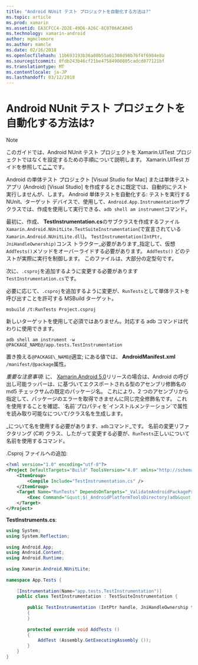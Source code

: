 ```yaml
---
title: "Android NUnit テスト プロジェクトを自動化する方法は?"
ms.topic: article
ms.prod: xamarin
ms.assetid: EA3CFCC4-2D2E-49D6-A26C-8C0706ACA045
ms.technology: xamarin-android
author: mgmclemore
ms.author: mamcle
ms.date: 02/16/2018
ms.openlocfilehash: 11b693193b36a80b55a61308d98b76f4f6984e8a
ms.sourcegitcommit: 0fdb243b46cf21be47584900805cadcd077121bf
ms.translationtype: MT
ms.contentlocale: ja-JP
ms.lasthandoff: 03/12/2018
---
```

# <a name="how-do-i-automate-an-android-nunit-test-project"></a>Android NUnit テスト プロジェクトを自動化する方法は?

> [!NOTE]
> このガイドでは、Android NUnit テスト プロジェクトを Xamarin.UITest プロジェクトではなくを設定するための手順について説明します。 Xamarin.UITest ガイドを参照して[ここ](https://docs.microsoft.com/appcenter/test-cloud/preparing-for-upload/uitest)です。

Android の単体テスト プロジェクト [Visual Studio for Mac] または単体テスト アプリ (Android) [Visual Studio] を作成するときに既定では、自動的にテスト実行しませんが、します。
Android 単体テストを自動化する: テストを実行する NUnit、ターゲット デバイスで、使用して、`Android.App.Instrumentation`サブクラスでは、作成を使用して実行できる、`adb shell am instrument`コマンド。

最初に、作成、 **TestInstrumentation.cs**のサブクラスを作成するファイル`Xamarin.Android.NUnitLite.TestSuiteInstrumentation`(で宣言されている`Xamarin.Android.NUnitLite.dll`)。 `TestInstrumentation(IntPtr, JniHandleOwnership)`コンス トラクター_必要があります_指定して、仮想`AddTests()`メソッドをオーバーライドする必要があります。
`AddTests()` どのテストが実際に実行を制御します。 このファイルは、大部分の定型句です。

次に、`.csproj`を追加するように変更する必要があります`TestInstrumentation.cs`です。

必要に応じて、`.csproj`を追加するように変更が、`RunTests`として単体テストを呼び出すことを許可する MSBuild ターゲット。

```shell
msbuild /t:RunTests Project.csproj
```

新しいターゲットを使用して必須ではありません。対応する adb コマンドは代わりに使用できます。

```shell
adb shell am instrument -w @PACKAGE_NAME@/app.tests.TestInstrumentation
```

置き換える`@PACKAGE\_NAME@`適宜; にある値では、 **AndroidManifest.xml** `/manifest/@package`属性。

*重要な注意事項*: に、 [Xamarin.Android 5.0](https://developer.xamarin.com/releases/android/xamarin.android_5/xamarin.android_5.1/#Android_Callable_Wrapper_Naming)リリースの場合は、Android の呼び出し可能ラッパーは、に基づいてエクスポートされる型のアセンブリ修飾名の md5 チェックサムの既定のパッケージ名。 これにより、2 つのアセンブリから指定して、パッケージのエラーを取得できませんに同じ完全修飾名です。 これを使用することを確認、\`名前\`プロパティを\`インストルメンテーション\`で属性を読み取り可能なについて/クラス名を生成します。

_について名を使用する必要があります、`adb`コマンド_です。 名前の変更リファクタリング (C#) クラス、したがって変更する必要が、`RunTests`正しいについて名前を使用するコマンド。

.Csproj ファイルへの追加:

```xml
<?xml version="1.0" encoding="utf-8"?>
<Project DefaultTargets="Build" ToolsVersion="4.0" xmlns="http://schemas.microsoft.com/developer/msbuild/2003">
    <ItemGroup>
        <Compile Include="TestInstrumentation.cs" />
    </ItemGroup>
    <Target Name="RunTests" DependsOnTargets="_ValidateAndroidPackageProperties">
        <Exec Command="&quot;$(_AndroidPlatformToolsDirectory)adb&quot; $(AdbTarget) $(AdbOptions) shell am instrument -w $(_AndroidPackage)/app.tests.TestInstrumentation" />
    </Target>
</Project>
```

**TestInstruments.cs**:

```cs 
using System;
using System.Reflection;
 
using Android.App;
using Android.Content;
using Android.Runtime;
 
using Xamarin.Android.NUnitLite;
 
namespace App.Tests {
 
    [Instrumentation(Name="app.tests.TestInstrumentation")]
    public class TestInstrumentation : TestSuiteInstrumentation {
 
        public TestInstrumentation (IntPtr handle, JniHandleOwnership transfer) : base (handle, transfer)
        {
        }
 
        protected override void AddTests ()
        {
            AddTest (Assembly.GetExecutingAssembly ());
        }
    }
}
```

